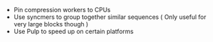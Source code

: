 * Pin compression workers to CPUs
* Use syncmers to group together similar sequences ( Only useful for very large blocks though )
* Use Pulp to speed up on certain platforms
